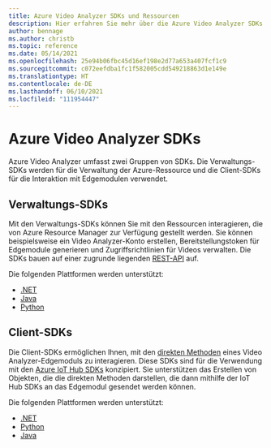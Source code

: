 ```yaml
---
title: Azure Video Analyzer SDKs und Ressourcen
description: Hier erfahren Sie mehr über die Azure Video Analyzer SDKs.
author: bennage
ms.author: christb
ms.topic: reference
ms.date: 05/14/2021
ms.openlocfilehash: 25e94b06fbc45d16ef198e2d77a653a407fcf1c9
ms.sourcegitcommit: c072eefdba1fc1f582005cdd549218863d1e149e
ms.translationtype: HT
ms.contentlocale: de-DE
ms.lasthandoff: 06/10/2021
ms.locfileid: "111954447"
---
```

# <a name="azure-video-analyzer-sdks"></a>Azure Video Analyzer SDKs

Azure Video Analyzer umfasst zwei Gruppen von SDKs. Die Verwaltungs-SDKs werden für die Verwaltung der Azure-Ressource und die Client-SDKs für die Interaktion mit Edgemodulen verwendet.

## <a name="management-sdks"></a>Verwaltungs-SDKs

Mit den Verwaltungs-SDKs können Sie mit den Ressourcen interagieren, die von Azure Resource Manager zur Verfügung gestellt werden. Sie können beispielsweise ein Video Analyzer-Konto erstellen, Bereitstellungstoken für Edgemodule generieren und Zugriffsrichtlinien für Videos verwalten. Die SDKs bauen auf einer zugrunde liegenden [REST-API](/rest/api/videoanalyzer/?branch=video) auf.

Die folgenden Plattformen werden unterstützt:

- [.NET](https://aka.ms/ava/sdk/mgt/net)
- [Java](https://aka.ms/ava/sdk/mgt/java)
- [Python](https://aka.ms/ava/sdk/mgt/python)

## <a name="client-sdks"></a>Client-SDKs

Die Client-SDKs ermöglichen Ihnen, mit den [direkten Methoden][docs-direct-methods] eines Video Analyzer-Edgemoduls zu interagieren. Diese SDKs sind für die Verwendung mit den [Azure IoT Hub SDKs][docs-iot-hub-sdks] konzipiert. Sie unterstützen das Erstellen von Objekten, die die direkten Methoden darstellen, die dann mithilfe der IoT Hub SDKs an das Edgemodul gesendet werden können.

Die folgenden Plattformen werden unterstützt:

- [.NET](https://aka.ms/ava/sdk/client/net)
- [Python](https://aka.ms/ava/sdk/client/python)
- [Java](https://aka.ms/ava/sdk/client/java)

<!-- links -->
[docs-direct-methods]: direct-methods.md
[docs-iot-hub-sdks]: ../../iot-hub/iot-hub-devguide-sdks.md

[REST API]: https://aka.ms/ava/api/rest